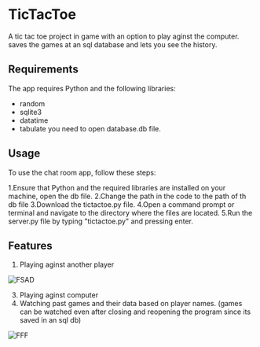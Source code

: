 # TicTacToe
A tic tac toe project in game with an option to play aginst the computer. saves the games at an sql database and lets you see the history.
## Requirements
The app requires Python and the following libraries:
* random
* sqlite3
* datatime
* tabulate
you need to open database.db file.
## Usage
To use the chat room app, follow these steps:

1.Ensure that Python and the required libraries are installed on your machine, open the db file.
2.Change the path in the code to the path of th db file
3.Download the tictactoe.py file.
4.Open a command prompt or terminal and navigate to the directory where the files are located.
5.Run the server.py file by typing "tictactoe.py" and pressing enter.
## Features
1. Playing aginst another player

   
![FSAD](https://github.com/Ultiboty/tictactoe/assets/99267952/2745892b-7c5f-48ea-a92b-17ada6ba1ea0)




3. Playing aginst computer
4. Watching past games and their data based on player names. (games can be watched even after closing and reopening the program since its saved in an sql db)
   
![FFF](https://github.com/Ultiboty/tictactoe/assets/99267952/8e08139c-b3c2-4d84-a7f1-243b315e0777)


